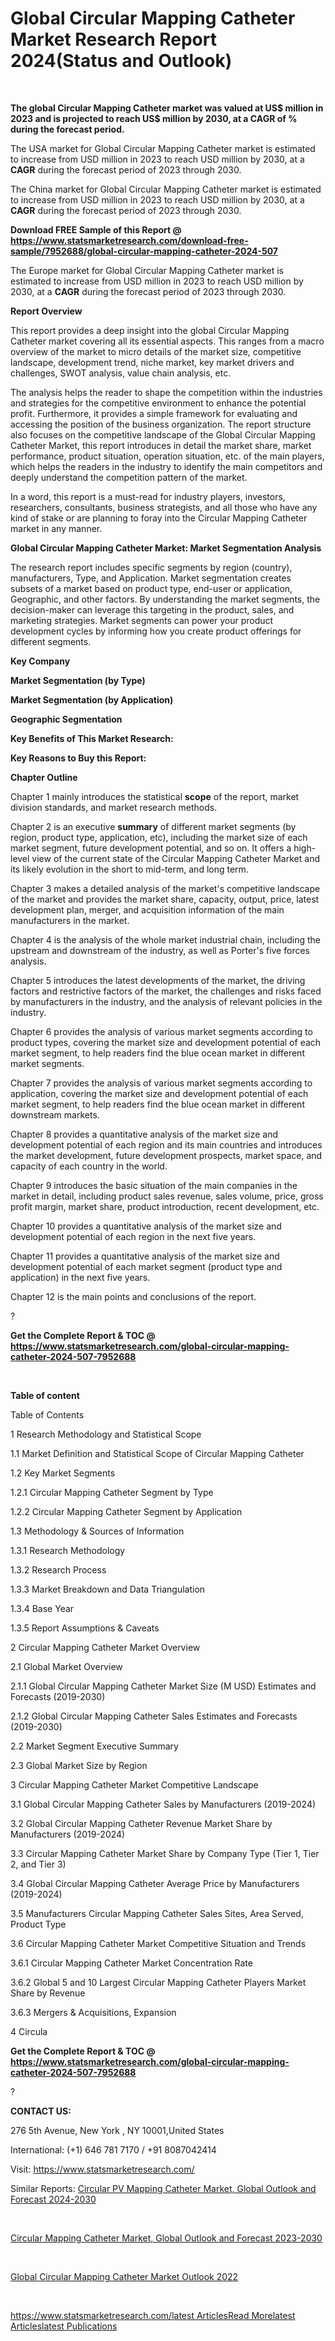 <h1>Global Circular Mapping Catheter Market Research Report 2024(Status and Outlook)</h1><br/><p><strong>The global Circular Mapping Catheter market was valued at US$ million in 2023 and is projected to reach US$ million by 2030, at a <strong>CAGR</strong> of % during the forecast period.</strong></p>
 
 
 
 <p>The USA market for Global Circular Mapping Catheter market is estimated to increase from USD million in 2023 to reach USD million by 2030, at a <strong>CAGR</strong> during the forecast period of 2023 through 2030.</p>
 
 
 
 <p>The China market for Global Circular Mapping Catheter market is estimated to increase from USD million in 2023 to reach USD million by 2030, at a <strong>CAGR</strong> during the forecast period of 2023 through 2030.</p>
 
 
 
 <p><strong>Download FREE Sample of this Report @ <a href="https://www.statsmarketresearch.com/download-free-sample/7952688/global-circular-mapping-catheter-2024-507">https://www.statsmarketresearch.com/download-free-sample/7952688/global-circular-mapping-catheter-2024-507</a></strong></p>
 
 
 
 <p>The Europe market for Global Circular Mapping Catheter market is estimated to increase from USD million in 2023 to reach USD million by 2030, at a <strong>CAGR</strong> during the forecast period of 2023 through 2030.</p>
 
 
 
 <p><strong>Report Overview</strong></p>
 
 
 
 <p>This report provides a deep insight into the global Circular Mapping Catheter market covering all its essential aspects. This ranges from a macro overview of the market to micro details of the market size, competitive landscape, development trend, niche market, key market drivers and challenges, SWOT analysis, value chain analysis, etc.</p>
 
 
 
 <p>The analysis helps the reader to shape the competition within the industries and strategies for the competitive environment to enhance the potential profit. Furthermore, it provides a simple framework for evaluating and accessing the position of the business organization. The report structure also focuses on the competitive landscape of the Global Circular Mapping Catheter Market, this report introduces in detail the market share, market performance, product situation, operation situation, etc. of the main players, which helps the readers in the industry to identify the main competitors and deeply understand the competition pattern of the market.</p>
 
 
 
 <p>In a word, this report is a must-read for industry players, investors, researchers, consultants, business strategists, and all those who have any kind of stake or are planning to foray into the Circular Mapping Catheter market in any manner.</p>
 
 
 
 <p><strong>Global Circular Mapping Catheter Market: Market Segmentation Analysis</strong></p>
 
 
 
 <p>The research report includes specific segments by region (country), manufacturers, Type, and Application. Market segmentation creates subsets of a market based on product type, end-user or application, Geographic, and other factors. By understanding the market segments, the decision-maker can leverage this targeting in the product, sales, and marketing strategies. Market segments can power your product development cycles by informing how you create product offerings for different segments.</p>
 
 
 
 <p><strong>Key Company</strong></p>
 
 
 
 <p><strong>Market Segmentation (by Type)</strong></p>
 
 
 
 <p><strong>Market Segmentation (<strong>by Application</strong>)</strong></p>
 
 
 
 <p><strong>Geographic Segmentation</strong></p>
 
 
 
 <p><strong>Key Benefits of This Market Research:</strong></p>
 
 
 
 <p><strong>Key <strong>Reasons to Buy</strong> this Report:</strong></p>
 
 
 
 <p><strong>Chapter Outline</strong></p>
 
 
 
 <p>Chapter 1 mainly introduces the statistical <strong>scope</strong> of the report, market division standards, and market research methods.</p>
 
 
 
 <p>Chapter 2 is an executive <strong>summary</strong> of different market segments (by region, product type, application, etc), including the market size of each market segment, future development potential, and so on. It offers a high-level view of the current state of the Circular Mapping Catheter Market and its likely evolution in the short to mid-term, and long term.</p>
 
 
 
 <p>Chapter 3 makes a detailed analysis of the market&#39;s competitive landscape of the market and provides the market share, capacity, output, price, latest development plan, merger, and acquisition information of the main manufacturers in the market.</p>
 
 
 
 <p>Chapter 4 is the analysis of the whole market industrial chain, including the upstream and downstream of the industry, as well as Porter&#39;s five forces analysis.</p>
 
 
 
 <p>Chapter 5 introduces the latest developments of the market, the driving factors and restrictive factors of the market, the challenges and risks faced by manufacturers in the industry, and the analysis of relevant policies in the industry.</p>
 
 
 
 <p>Chapter 6 provides the analysis of various market segments according to product types, covering the market size and development potential of each market segment, to help readers find the blue ocean market in different market segments.</p>
 
 
 
 <p>Chapter 7 provides the analysis of various market segments according to application, covering the market size and development potential of each market segment, to help readers find the blue ocean market in different downstream markets.</p>
 
 
 
 <p>Chapter 8 provides a quantitative analysis of the market size and development potential of each region and its main countries and introduces the market development, future development prospects, market space, and capacity of each country in the world.</p>
 
 
 
 <p>Chapter 9 introduces the basic situation of the main companies in the market in detail, including product sales revenue, sales volume, price, gross profit margin, market share, product introduction, recent development, etc.</p>
 
 
 
 <p>Chapter 10 provides a quantitative analysis of the market size and development potential of each region in the next five years.</p>
 
 
 
 <p>Chapter 11 provides a quantitative analysis of the market size and development potential of each market segment (product type and application) in the next five years.</p>
 
 
 
 <p>Chapter 12 is the main points and conclusions of the report.</p>
 
 
 
 <p>? </p>
 
 
 
 <div><b>Get the Complete Report & TOC @ <a href="https://www.statsmarketresearch.com/global-circular-mapping-catheter-2024-507-7952688">https://www.statsmarketresearch.com/global-circular-mapping-catheter-2024-507-7952688</a></b></div>
 
 
 
 <p><br />
 
 <b>Table of content</b></p>
 
 
 
 <p>Table of Contents<br />
 
 1 Research Methodology and Statistical Scope<br />
 
 1.1 Market Definition and Statistical Scope of Circular Mapping Catheter<br />
 
 1.2 Key Market Segments<br />
 
 1.2.1 Circular Mapping Catheter Segment by Type<br />
 
 1.2.2 Circular Mapping Catheter Segment by Application<br />
 
 1.3 Methodology & Sources of Information<br />
 
 1.3.1 Research Methodology<br />
 
 1.3.2 Research Process<br />
 
 1.3.3 Market Breakdown and Data Triangulation<br />
 
 1.3.4 Base Year<br />
 
 1.3.5 Report Assumptions & Caveats<br />
 
 2 Circular Mapping Catheter Market Overview<br />
 
 2.1 Global Market Overview<br />
 
 2.1.1 Global Circular Mapping Catheter Market Size (M USD) Estimates and Forecasts (2019-2030)<br />
 
 2.1.2 Global Circular Mapping Catheter Sales Estimates and Forecasts (2019-2030)<br />
 
 2.2 Market Segment Executive Summary<br />
 
 2.3 Global Market Size by Region<br />
 
 3 Circular Mapping Catheter Market Competitive Landscape<br />
 
 3.1 Global Circular Mapping Catheter Sales by Manufacturers (2019-2024)<br />
 
 3.2 Global Circular Mapping Catheter Revenue Market Share by Manufacturers (2019-2024)<br />
 
 3.3 Circular Mapping Catheter Market Share by Company Type (Tier 1, Tier 2, and Tier 3)<br />
 
 3.4 Global Circular Mapping Catheter Average Price by Manufacturers (2019-2024)<br />
 
 3.5 Manufacturers Circular Mapping Catheter Sales Sites, Area Served, Product Type<br />
 
 3.6 Circular Mapping Catheter Market Competitive Situation and Trends<br />
 
 3.6.1 Circular Mapping Catheter Market Concentration Rate<br />
 
 3.6.2 Global 5 and 10 Largest Circular Mapping Catheter Players Market Share by Revenue<br />
 
 3.6.3 Mergers & Acquisitions, Expansion<br />
 
 4 Circula</p>
 
 
 
 <div><b>Get the Complete Report & TOC @ <a href="https://www.statsmarketresearch.com/global-circular-mapping-catheter-2024-507-7952688">https://www.statsmarketresearch.com/global-circular-mapping-catheter-2024-507-7952688</a></b></div>
 
 
 
 <p>? </p>
 
 
 
 <p><b>CONTACT US:</b><br />
 
 276 5th Avenue, New York , NY 10001,United States<br />
 
 International: (+1) 646 781 7170 / +91 8087042414<br />
 
 Visit: <a href="https://www.statsmarketresearch.com/">https://www.statsmarketresearch.com/</a><br />
 
 Similar Reports: <a href="https://www.statsmarketresearch.com/global-circular-mapping-catheter-2024-507-7952688">Circular PV Mapping Catheter Market, Global Outlook and Forecast 2024-2030</a><br />
 
 <br />
 
 <a href="https://www.statsmarketresearch.com/global-circular-mapping-catheter-2024-507-7952688">Circular Mapping Catheter Market, Global Outlook and Forecast 2023-2030</a><br />
 
 <br />
 
 <a href="https://www.statsmarketresearch.com/global-circular-mapping-catheter-2024-507-7952688">Global Circular Mapping Catheter Market Outlook 2022</a><br />
 
 <br />
 
 <a href="https://gyeongbokgung.com">https://www.statsmarketresearch.com/</a><a href="https://hallyeomaritime.com">latest Articles</a><a href="https://jingwansa.com">Read More</a><a href="https://nguoiviet.jp/">latest Articles</a><a href="https://www.intelmarketresearch.com/">latest Publications</a></p>